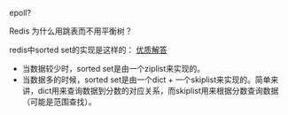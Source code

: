 epoll?

Redis 为什么用跳表而不用平衡树？

redis中sorted set的实现是这样的：
  [优质解答](https://juejin.im/post/57fa935b0e3dd90057c50fbc#heading-1)
- 当数据较少时，sorted set是由一个ziplist来实现的。
- 当数据多的时候，sorted set是由一个dict + 一个skiplist来实现的。简单来讲，dict用来查询数据到分数的对应关系，而skiplist用来根据分数查询数据（可能是范围查找）。

